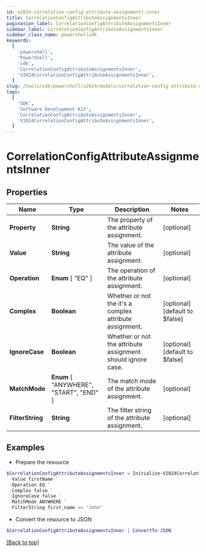 ```yaml
---
id: v2024-correlation-config-attribute-assignments-inner
title: CorrelationConfigAttributeAssignmentsInner
pagination_label: CorrelationConfigAttributeAssignmentsInner
sidebar_label: CorrelationConfigAttributeAssignmentsInner
sidebar_class_name: powershellsdk
keywords:
  [
    'powershell',
    'PowerShell',
    'sdk',
    'CorrelationConfigAttributeAssignmentsInner',
    'V2024CorrelationConfigAttributeAssignmentsInner',
  ]
slug: /tools/sdk/powershell/v2024/models/correlation-config-attribute-assignments-inner
tags:
  [
    'SDK',
    'Software Development Kit',
    'CorrelationConfigAttributeAssignmentsInner',
    'V2024CorrelationConfigAttributeAssignmentsInner',
  ]
---
```


# CorrelationConfigAttributeAssignmentsInner

## Properties

| Name | Type | Description | Notes |
| --- | --- | --- | --- |
| **Property** | **String** | The property of the attribute assignment. | [optional] |
| **Value** | **String** | The value of the attribute assignment. | [optional] |
| **Operation** | **Enum** [ "EQ" ] | The operation of the attribute assignment. | [optional] |
| **Complex** | **Boolean** | Whether or not the it's a complex attribute assignment. | [optional] [default to $false] |
| **IgnoreCase** | **Boolean** | Whether or not the attribute assignment should ignore case. | [optional] [default to $false] |
| **MatchMode** | **Enum** [ "ANYWHERE", "START", "END" ] | The match mode of the attribute assignment. | [optional] |
| **FilterString** | **String** | The filter string of the attribute assignment. | [optional] |

## Examples

- Prepare the resource

```powershell
$CorrelationConfigAttributeAssignmentsInner = Initialize-V2024CorrelationConfigAttributeAssignmentsInner  -Property first_name `
 -Value firstName `
 -Operation EQ `
 -Complex false `
 -IgnoreCase false `
 -MatchMode ANYWHERE `
 -FilterString first_name == "John"
```

- Convert the resource to JSON

```powershell
$CorrelationConfigAttributeAssignmentsInner | ConvertTo-JSON
```

[[Back to top]](#)
